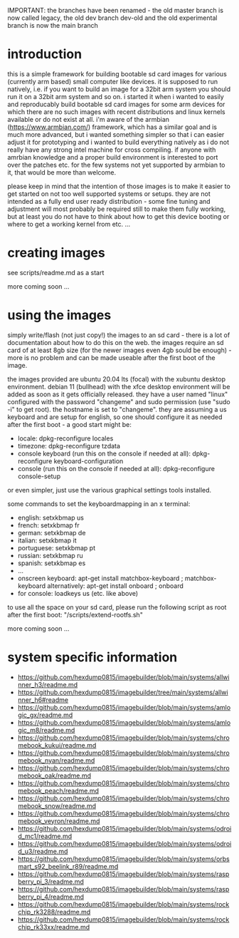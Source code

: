 IMPORTANT: the branches have been renamed - the old master branch is now called legacy, the old dev branch dev-old and the old experimental branch is now the main branch

# introduction

this is a simple framework for building bootable sd card images for various (currently arm based) small computer like devices. it is supposed to run natively, i.e. if you want to build an image for a 32bit arm system you should run it on a 32bit arm system and so on. i started it when i wanted to easily and reproducably build bootable sd card images for some arm devices for which there are no such images with recent distributions and linux kernels available or do not exist at all. i'm aware of the armbian (https://www.armbian.com/) framework, which has a similar goal and is much more advanced, but i wanted something simpler so that i can easier adjust it for prototyping and i wanted to build everything natively as i do not really have any strong intel machine for cross compiling. if anyone with amrbian knowledge and a proper build environment is interested to port over the patches etc. for the few systems not yet supported by armbian to it, that would be more than welcome.

please keep in mind that the intention of those images is to make it easier to get started on not too well supported systems or setups. they are not intended as a fully end user ready distribution - some fine tuning and adjustment will most probably be required still to make them fully working, but at least you do not have to think about how to get this device booting or where to get a working kernel from etc. ...

# creating images

see scripts/readme.md as a start

more coming soon ...

# using the images

simply write/flash (not just copy!) the images to an sd card - there is a lot of documentation about how to do this on the web. the images require an sd card of at least 8gb size (for the newer images even 4gb sould be enough) - more is no problem and can be made useable after the first boot of the image.

the images provided are ubuntu 20.04 lts (focal) with the xubuntu desktop environment. debian 11 (bullhead) with the xfce desktop environment will be added as soon as it gets officially released. they have a user named "linux" configured with the password "changeme" and sudo permission (use "sudo -i" to get root). the hostname is set to "changeme". they are assuming a us keyboard and are setup for english, so one should configure it as needed after the first boot - a good start might be:

* locale: dpkg-reconfigure locales
* timezone: dpkg-reconfigure tzdata
* console keyboard (run this on the console if needed at all): dpkg-reconfigure keyboard-configuration
* console (run this on the console if needed at all): dpkg-reconfigure console-setup

or even simpler, just use the various graphical settings tools installed.

some commands to set the keyboardmapping in an x terminal:

* english: setxkbmap us
* french: setxkbmap fr
* german: setxkbmap de
* italian: setxkbmap it
* portuguese: setxkbmap pt
* russian: setxkbmap ru
* spanish: setxkbmap es
* ...
* onscreen keyboard: apt-get install matchbox-keyboard ; matchbox-keyboard
      alternatively: apt-get install onboard ; onboard
* for console: loadkeys us (etc. like above)

to use all the space on your sd card, please run the following script as root after the first boot: "/scripts/extend-rootfs.sh"

more coming soon ...

# system specific information

- https://github.com/hexdump0815/imagebuilder/blob/main/systems/allwinner_h3/readme.md
- https://github.com/hexdump0815/imagebuilder/tree/main/systems/allwinner_h6#readme
- https://github.com/hexdump0815/imagebuilder/blob/main/systems/amlogic_gx/readme.md
- https://github.com/hexdump0815/imagebuilder/blob/main/systems/amlogic_m8/readme.md
- https://github.com/hexdump0815/imagebuilder/blob/main/systems/chromebook_kukui/readme.md
- https://github.com/hexdump0815/imagebuilder/blob/main/systems/chromebook_nyan/readme.md
- https://github.com/hexdump0815/imagebuilder/blob/main/systems/chromebook_oak/readme.md
- https://github.com/hexdump0815/imagebuilder/blob/main/systems/chromebook_peach/readme.md
- https://github.com/hexdump0815/imagebuilder/blob/main/systems/chromebook_snow/readme.md
- https://github.com/hexdump0815/imagebuilder/blob/main/systems/chromebook_veyron/readme.md
- https://github.com/hexdump0815/imagebuilder/blob/main/systems/odroid_mc1/readme.md
- https://github.com/hexdump0815/imagebuilder/blob/main/systems/odroid_u3/readme.md
- https://github.com/hexdump0815/imagebuilder/blob/main/systems/orbsmart_s92_beelink_r89/readme.md
- https://github.com/hexdump0815/imagebuilder/blob/main/systems/raspberry_pi_3/readme.md
- https://github.com/hexdump0815/imagebuilder/blob/main/systems/raspberry_pi_4/readme.md
- https://github.com/hexdump0815/imagebuilder/blob/main/systems/rockchip_rk3288/readme.md
- https://github.com/hexdump0815/imagebuilder/blob/main/systems/rockchip_rk33xx/readme.md
